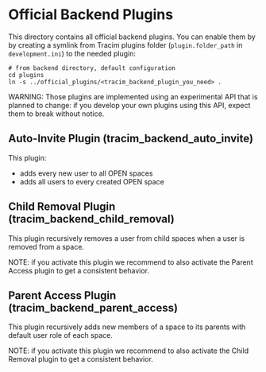 # Official Backend Plugins

This directory contains all official backend plugins.
You can enable them by by creating a symlink from Tracim plugins folder (`plugin.folder_path` in `development.ini`) to the needed plugin:
```shell
# from backend directory, default configuration
cd plugins
ln -s ../official_plugins/<tracim_backend_plugin_you_need> .
```

WARNING: Those plugins are implemented using an experimental API that is planned to change: if you develop your own plugins using this API, expect them to break without notice.

## Auto-Invite Plugin (tracim_backend_auto_invite)

This plugin:
- adds every new user to all OPEN spaces
- adds all users to every created OPEN space

## Child Removal Plugin (tracim_backend_child_removal)

This plugin recursively removes a user from child spaces when a user is removed from a space.

NOTE: if you activate this plugin we recommend to also activate the Parent Access plugin to get a consistent behavior.

## Parent Access Plugin (tracim_backend_parent_access)

This plugin recursively adds new members of a space to its parents with default user role of each space.

NOTE: if you activate this plugin we recommend to also activate the Child Removal plugin to get a consistent behavior.

